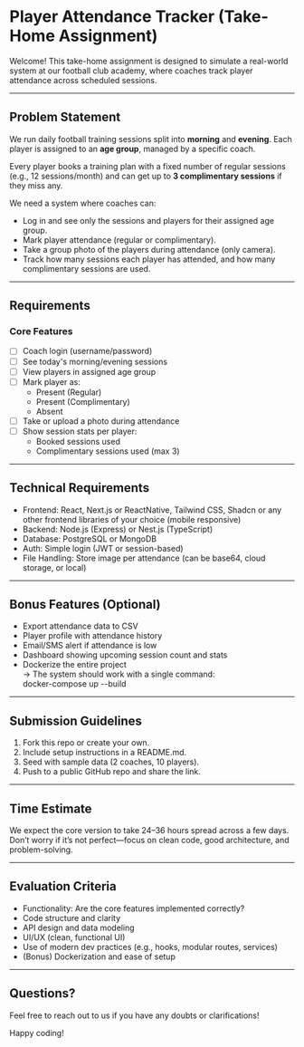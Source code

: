 # Player Attendance Tracker (Take-Home Assignment)

Welcome!
This take-home assignment is designed to simulate a real-world system at our football club academy, where coaches track player attendance across scheduled sessions.

---

## Problem Statement

We run daily football training sessions split into **morning** and **evening**. Each player is assigned to an **age group**, managed by a specific coach.

Every player books a training plan with a fixed number of regular sessions (e.g., 12 sessions/month) and can get up to **3 complimentary sessions** if they miss any.

We need a system where coaches can:
- Log in and see only the sessions and players for their assigned age group.
- Mark player attendance (regular or complimentary).
- Take a group photo of the players during attendance (only camera).
- Track how many sessions each player has attended, and how many complimentary sessions are used.

---

## Requirements

### Core Features

- [ ] Coach login (username/password)
- [ ] See today's morning/evening sessions
- [ ] View players in assigned age group
- [ ] Mark player as:
  - Present (Regular)
  - Present (Complimentary)
  - Absent
- [ ] Take or upload a photo during attendance
- [ ] Show session stats per player:
  - Booked sessions used
  - Complimentary sessions used (max 3)

---

## Technical Requirements

- Frontend: React, Next.js or ReactNative, Tailwind CSS, Shadcn or any other frontend libraries of your choice (mobile responsive)
- Backend: Node.js (Express) or Nest.js (TypeScript)
- Database: PostgreSQL or MongoDB
- Auth: Simple login (JWT or session-based)
- File Handling: Store image per attendance (can be base64, cloud storage, or local)

---

## Bonus Features (Optional)

- Export attendance data to CSV
- Player profile with attendance history
- Email/SMS alert if attendance is low
- Dashboard showing upcoming session count and stats
- Dockerize the entire project  
  → The system should work with a single command:  
  docker-compose up --build

---

## Submission Guidelines

1. Fork this repo or create your own.
2. Include setup instructions in a README.md.
3. Seed with sample data (2 coaches, 10 players).
4. Push to a public GitHub repo and share the link.

---

## Time Estimate

We expect the core version to take 24–36 hours spread across a few days. Don’t worry if it’s not perfect—focus on clean code, good architecture, and problem-solving.

---

## Evaluation Criteria

- Functionality: Are the core features implemented correctly?
- Code structure and clarity
- API design and data modeling
- UI/UX (clean, functional UI)
- Use of modern dev practices (e.g., hooks, modular routes, services)
- (Bonus) Dockerization and ease of setup

---

## Questions?

Feel free to reach out to us if you have any doubts or clarifications!

Happy coding!
